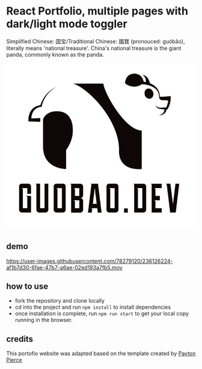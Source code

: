 # React Portfolio, multiple pages with dark/light mode toggler

Simplified Chinese: 国宝/Traditional Chinese: 國寶 (pronouced: guóbǎo), literally means 'national treasure'. China's national treasure is the giant panda, commonly known as the panda. 

![image](./src/assets/logo.png)

## demo



https://user-images.githubusercontent.com/78279120/236126224-af1b7d30-6fae-47b7-a6ae-02ed193a7fb5.mov




## how to use

- fork the repository and clone locally
- cd into the project and run `npm install` to install dependencies
- once installation is complete, run `npm run start` to get your local copy running in the browser.


## credits

This portofio website was adapted based on the template created by [Payton Pierce](https://paytonpierce.dev)

